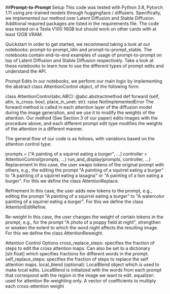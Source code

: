
##**Prompt-to-Prompt**
Setup
This code was tested with Python 3.8, Pytorch 1.11 using pre-trained models through huggingface / diffusers. Specifically, we implemented our method over Latent Diffusion and Stable Diffusion. Additional required packages are listed in the requirements file. The code was tested on a Tesla V100 16GB but should work on other cards with at least 12GB VRAM.

Quickstart
In order to get started, we recommend taking a look at our notebooks: prompt-to-prompt_ldm and prompt-to-prompt_stable. The notebooks contain end-to-end examples of usage of prompt-to-prompt on top of Latent Diffusion and Stable Diffusion respectively. Take a look at these notebooks to learn how to use the different types of prompt edits and understand the API.

Prompt Edits
In our notebooks, we perform our main logic by implementing the abstract class AttentionControl object, of the following form:

class AttentionControl(abc.ABC):
    @abc.abstractmethod
    def forward (self, attn, is_cross: bool, place_in_unet: str):
        raise NotImplementedError
The forward method is called in each attention layer of the diffusion model during the image generation, and we use it to modify the weights of the attention. Our method (See Section 3 of our paper) edits images with the procedure above, and each different prompt edit type modifies the weights of the attention in a different manner.

The general flow of our code is as follows, with variations based on the attention control type:

prompts = ["A painting of a squirrel eating a burger", ...]
controller = AttentionControl(prompts, ...)
run_and_display(prompts, controller, ...)
Replacement
In this case, the user swaps tokens of the original prompt with others, e.g., the editing the prompt "A painting of a squirrel eating a burger" to "A painting of a squirrel eating a lasagna" or "A painting of a lion eating a burger". For this we define the class AttentionReplace.

Refinement
In this case, the user adds new tokens to the prompt, e.g., editing the prompt "A painting of a squirrel eating a burger" to "A watercolor painting of a squirrel eating a burger". For this we define the class AttentionEditRefine.

Re-weight
In this case, the user changes the weight of certain tokens in the prompt, e.g., for the prompt "A photo of a poppy field at night", strengthen or weaken the extent to which the word night affects the resulting image. For this we define the class AttentionReweight.

Attention Control Options
cross_replace_steps: specifies the fraction of steps to edit the cross attention maps. Can also be set to a dictionary [str:float] which specifies fractions for different words in the prompt.
self_replace_steps: specifies the fraction of steps to replace the self attention maps.
local_blend (optional): LocalBlend object which is used to make local edits. LocalBlend is initialized with the words from each prompt that correspond with the region in the image we want to edit.
equalizer: used for attention Re-weighting only. A vector of coefficients to multiply each cross-attention weight
